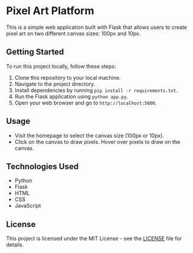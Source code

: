 # Pixel Art Platform

This is a simple web application built with Flask that allows users to create pixel art on two different canvas sizes: 100px and 10px.

## Getting Started

To run this project locally, follow these steps:

1. Clone this repository to your local machine.
2. Navigate to the project directory.
3. Install dependencies by running `pip install -r requirements.txt`.
4. Run the Flask application using `python app.py`.
5. Open your web browser and go to `http://localhost:5000`.

## Usage

- Visit the homepage to select the canvas size (100px or 10px).
- Click on the canvas to draw pixels. Hover over pixels to draw on the canvas.

## Technologies Used

- Python
- Flask
- HTML
- CSS
- JavaScript

## License

This project is licensed under the MIT License - see the [LICENSE](LICENSE) file for details.
